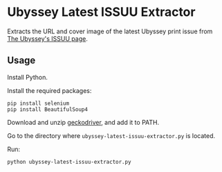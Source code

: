 # Ubyssey Latest ISSUU Extractor

Extracts the URL and cover image of the latest Ubyssey print issue from [The Ubyssey's ISSUU page](https://issuu.com/ubyssey).


## Usage

Install Python.

Install the required packages:

````
pip install selenium
pip install BeautifulSoup4
````

Download and unzip [geckodriver](https://github.com/mozilla/geckodriver/releases), and add it to PATH.

Go to the directory where `ubyssey-latest-issuu-extractor.py` is located.

Run:

````
python ubyssey-latest-issuu-extractor.py
````
